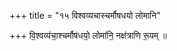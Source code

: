 +++
title = "१५ विश्वव्यचास्चर्मौषधयो लोमानि"

+++
वि॒श्वव्य॑चा॒श्चर्मौष॑धयो॒ लोमा॑नि॒ नक्ष॑त्राणि रू॒पम् ॥